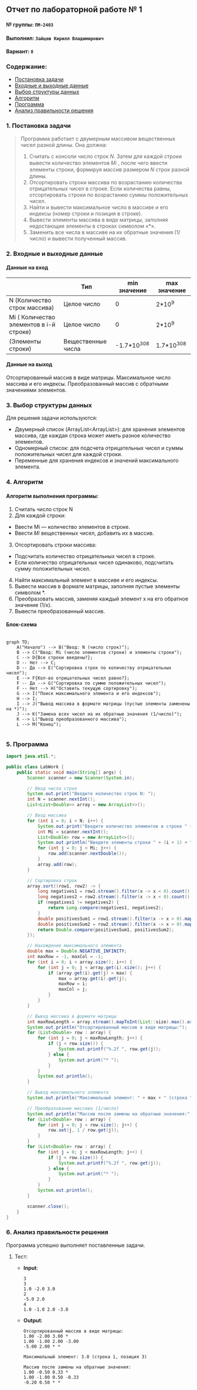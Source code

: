 ## Отчет по лабораторной работе № 1

#### № группы: `ПМ-2403`

#### Выполнил: `Зайцев Кирилл Владимирович`

#### Вариант: `8`

### Cодержание:

- [Постановка задачи](#1-постановка-задачи)
- [Входные и выходные данные](#2-входные-и-выходные-данные)
- [Выбор структуры данных](#3-выбор-структуры-данных)
- [Алгоритм](#4-алгоритм)
- [Программа](#5-программа)
- [Анализ правильности решения](#6-анализ-правильности-решения)

### 1. Постановка задачи
> Программа работает с двумерным массивом вещественных чисел разной длины. Она должна:
>1. Считать с консоли число строк 𝑁. Затем для каждой
строки вывести количество элементов 𝑀𝑖
, после чего ввести
элементы строки, формируя массив размером 𝑁 строк разной
длины.
>2. Отсортировать строки массива по возрастанию количества
отрицательных чисел в строке. Если количества равны,
отсортировать строки по возрастанию суммы положительных
чисел.
>3. Найти и вывести максимальное число в массиве и
его индексы (номер строки и позиция в строке).
>4. Вывести элементы массива в виде матрицы, заполняя
недостающие элементы в строках символом «*».
>5. Заменить все числа в массиве на их обратные значения
(1/число) и вывести полученный массив.

### 2. Входные и выходные данные
#### Данные на вход
|             | Тип         | min значение    | max значение   |
|-------------|-------------|-----------------|----------------|
| N (Количество строк массива) | Целое число | 0  | 2*10<sup>9</sup> |
| Mi (	Количество элементов в i-й строке) | Целое число | 0 |  2*10<sup>9</sup> |
| (Элементы строки) | Вещественные числа | -1.7*10<sup>308</sup> | 1.7*10<sup>308</sup> |

#### Данные на выход
Отсортированный массив в виде матрицы.
Максимальное число массива и его индексы.
Преобразованный массив с обратными значениями элементов.

### 3. Выбор структуры данных
Для решения задачи используются:
- Двумерный список (ArrayList<ArrayList<Double>>): для хранения элементов массива, где каждая строка может иметь разное количество элементов.
- Одномерный список: для подсчета отрицательных чисел и суммы положительных чисел для каждой строки.
- Переменные для хранения индексов и значений максимального элемента.

### 4. Алгоритм
#### Алгоритм выполнения программы:
1. Считать число строк N
2. Для каждой строки:
- Ввести Mi — количество элементов в строке.
- Ввести 𝑀𝑖 вещественных чисел, добавить их в массив.
3. Отсортировать строки массива:
- Подсчитать количество отрицательных чисел в строке.
- Если количество отрицательных чисел одинаково, подсчитать сумму положительных чисел.
4. Найти максимальный элемент в массиве и его индексы.
5. Вывести массив в формате матрицы, заполняя пустые элементы символом *.
6. Преобразовать массив, заменяя каждый элемент x на его обратное значение (1/x).
7. Вывести преобразованный массив.

#### Блок-схема
```mermaid

graph TD;
    A("Начало") --> B("Ввод: N (число строк)");
    B --> C("Ввод: Mi (число элементов строки) и элементы строки");
    C --> D{Все строки введены?};
    D -- Нет --> C;
    D -- Да --> E("Сортировка строк по количеству отрицательных чисел");
    E --> F{Кол-во отрицательных чисел равно?};
    F -- Да --> G("Сортировка по сумме положительных чисел");
    F -- Нет --> H("Оставить текущую сортировку");
    G --> I("Поиск максимального элемента и его индексов");
    H --> I;
    I --> J("Вывод массива в формате матрицы (пустые элементы заменены на *)");
    J --> K("Замена всех чисел на их обратные значения (1/число)");
    K --> L("Вывод преобразованного массива");
    L --> M("Конец");


```

### 5. Программа
```java
import java.util.*;

public class LabWork {
    public static void main(String[] args) {
        Scanner scanner = new Scanner(System.in);

        // Ввод числа строк
        System.out.print("Введите количество строк N: ");
        int N = scanner.nextInt();
        List<List<Double>> array = new ArrayList<>();

        // Ввод массива
        for (int i = 0; i < N; i++) {
            System.out.print("Введите количество элементов в строке " + (i + 1) + ": ");
            int Mi = scanner.nextInt();
            List<Double> row = new ArrayList<>();
            System.out.println("Введите элементы строки " + (i + 1) + ": ");
            for (int j = 0; j < Mi; j++) {
                row.add(scanner.nextDouble());
            }
            array.add(row);
        }

        // Сортировка строк
        array.sort((row1, row2) -> {
            long negatives1 = row1.stream().filter(x -> x < 0).count();
            long negatives2 = row2.stream().filter(x -> x < 0).count();
            if (negatives1 != negatives2) {
                return Long.compare(negatives1, negatives2);
            }
            double positivesSum1 = row1.stream().filter(x -> x > 0).mapToDouble(Double::doubleValue).sum();
            double positivesSum2 = row2.stream().filter(x -> x > 0).mapToDouble(Double::doubleValue).sum();
            return Double.compare(positivesSum1, positivesSum2);
        });

        // Нахождение максимального элемента
        double max = Double.NEGATIVE_INFINITY;
        int maxRow = -1, maxCol = -1;
        for (int i = 0; i < array.size(); i++) {
            for (int j = 0; j < array.get(i).size(); j++) {
                if (array.get(i).get(j) > max) {
                    max = array.get(i).get(j);
                    maxRow = i;
                    maxCol = j;
                }
            }
        }

        // Вывод массива в формате матрицы
        int maxRowLength = array.stream().mapToInt(List::size).max().orElse(0);
        System.out.println("Отсортированный массив в виде матрицы:");
        for (List<Double> row : array) {
            for (int j = 0; j < maxRowLength; j++) {
                if (j < row.size()) {
                    System.out.printf("%.2f ", row.get(j));
                } else {
                    System.out.print("* ");
                }
            }
            System.out.println();
        }

        // Вывод максимального элемента
        System.out.println("Максимальный элемент: " + max + " (строка " + (maxRow + 1) + ", позиция " + (maxCol + 1) + ")");

        // Преобразование массива (1/число)
        System.out.println("Массив после замены на обратные значения:");
        for (List<Double> row : array) {
            for (int j = 0; j < row.size(); j++) {
                row.set(j, 1 / row.get(j));
            }
        }
        for (List<Double> row : array) {
            for (int j = 0; j < maxRowLength; j++) {
                if (j < row.size()) {
                    System.out.printf("%.2f ", row.get(j));
                } else {
                    System.out.print("* ");
                }
            }
            System.out.println();
        }

        scanner.close();
    }
}


```

### 6. Анализ правильности решения
Программа успешно выполняет поставленные задачи.
1. Тест:
    - **Input**:
        ```
        3
        3
        1.0 -2.0 3.0
        2
        -5.0 2.0
        4
        1.0 -1.0 2.0 -3.0
        ```

    - **Output**:
        ```
        Отсортированный массив в виде матрицы:
        1.00 -2.00 3.00 *
        1.00 -1.00 2.00 -3.00
        -5.00 2.00 * *

        Максимальный элемент: 3.0 (строка 1, позиция 3)

        Массив после замены на обратные значения:
        1.00 -0.50 0.33 *
        1.00 -1.00 0.50 -0.33
        -0.20 0.50 * *
        ```
